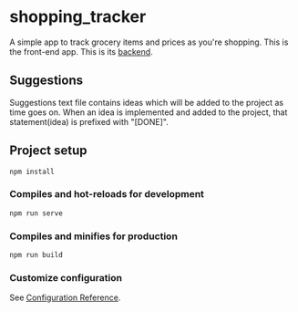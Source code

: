 # shopping_tracker

A simple app to track grocery items and prices as you're shopping.
This is the front-end app. This is its [backend](github.com/GuyTito).



## Suggestions
Suggestions text file contains ideas which will be added to the project as time goes on. When an idea is implemented and added to the project, that statement(idea) is prefixed with "[DONE]".


## Project setup
```
npm install
```

### Compiles and hot-reloads for development
```
npm run serve
```

### Compiles and minifies for production
```
npm run build
```

### Customize configuration
See [Configuration Reference](https://cli.vuejs.org/config/).
